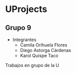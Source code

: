 # UProjects
## Grupo 9
* Integrantes
  * Camila Orihuela Flores
  * Diego Astorga Cárdenas
  * Karol Quispe Taco
  
Trabajos en grupo de la U
